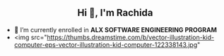 
<h2 align="center">Hi 👋, I'm Rachida </h2>

- 🔭 I’m currently enrolled in **ALX SOFTWARE ENGINEERING PROGRAM**
- <img src="https://thumbs.dreamstime.com/b/vector-illustration-kid-computer-eps-vector-illustration-kid-computer-122338143.jpg"





